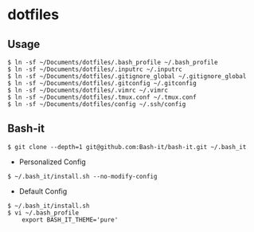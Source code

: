 # dotfiles

## Usage
```
$ ln -sf ~/Documents/dotfiles/.bash_profile ~/.bash_profile
$ ln -sf ~/Documents/dotfiles/.inputrc ~/.inputrc
$ ln -sf ~/Documents/dotfiles/.gitignore_global ~/.gitignore_global
$ ln -sf ~/Documents/dotfiles/.gitconfig ~/.gitconfig
$ ln -sf ~/Documents/dotfiles/.vimrc ~/.vimrc
$ ln -sf ~/Documents/dotfiles/.tmux.conf ~/.tmux.conf
$ ln -sf ~/Documents/dotfiles/config ~/.ssh/config
```

## Bash-it
```
$ git clone --depth=1 git@github.com:Bash-it/bash-it.git ~/.bash_it
```

- Personalized Config
```
$ ~/.bash_it/install.sh --no-modify-config
```

- Default Config
```
$ ~/.bash_it/install.sh
$ vi ~/.bash_profile
    export BASH_IT_THEME='pure'
```
